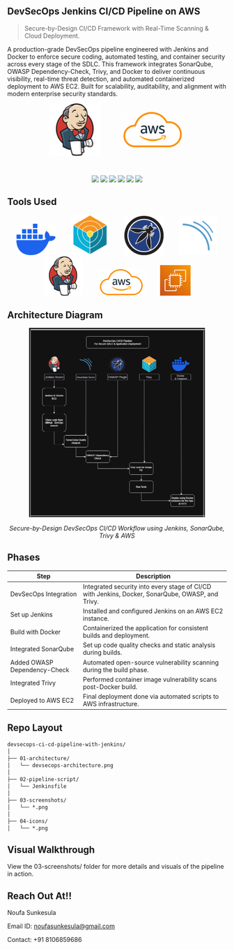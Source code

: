 ## DevSecOps Jenkins CI/CD Pipeline on AWS
> Secure-by-Design CI/CD Framework with Real-Time Scanning & Cloud Deployment.

A production-grade DevSecOps pipeline engineered with Jenkins and Docker to enforce secure coding, automated testing, and container security across every stage of the SDLC. This framework integrates SonarQube, OWASP Dependency-Check, Trivy, and Docker to deliver continuous visibility, real-time threat detection, and automated containerized deployment to AWS EC2. Built for scalability, auditability, and alignment with modern enterprise security standards.

<p align="center">
  <img src="04-icons/05-jenkins.png" alt="Jenkins Logo" width="120" style="vertical-align: middle; margin-right: 40px;"/>
  <img src="04-icons/06-aws-logo.png" alt="AWS Logo" width="150" style="vertical-align: middle;"/>
</p>

<br/>

<p align="center">
  <!-- Jenkins -->
  <img src="https://img.shields.io/badge/Jenkins-CI/CD-FF6C37?logo=jenkins&logoColor=white&style=for-the-badge" />
  
  <!-- AWS -->
  <img src="https://img.shields.io/badge/AWS-Deployment-FF9900?logo=amazon-aws&logoColor=white&style=for-the-badge" />

  <!-- SonarQube -->
  <img src="https://img.shields.io/badge/SonarQube-Code%20Quality-4E9BCD?logo=sonarqube&logoColor=white&style=for-the-badge" />

  <!-- OWASP Dependency Check -->
  <img src="https://img.shields.io/badge/OWASP-Dependency%20Check-8A4182?logo=owasp&logoColor=white&style=for-the-badge" />

  <!-- Trivy -->
  <img src="https://img.shields.io/badge/Trivy-Container%20Scanner-0db7ed?style=for-the-badge" />

  <img src="https://img.shields.io/badge/Docker-Containerized-2496ED?logo=docker&logoColor=white&style=for-the-badge" />

</p>

## Tools Used
<p align="center"> <img src="04-icons/01a-docker.png" alt="Docker" title="Docker" width="90" style="margin: 0 15px;"> <img src="04-icons/02-trivy.png" alt="Trivy" title="Trivy" width="90" style="margin: 0 15px;"> <img src="04-icons/03-owasp.png" alt="OWASP Dependency Check" title="OWASP Dependency Check" width="90" style="margin: 0 15px;"> <img src="04-icons/04-sonarqube.png" alt="SonarQube" title="SonarQube" width="90" style="margin: 0 15px;"> <img src="04-icons/05-jenkins.png" alt="Jenkins" title="Jenkins" width="90" style="margin: 0 15px;"> <img src="04-icons/06-aws-logo.png" alt="AWS" title="AWS" width="110" style="margin: 0 15px;"> <img src="04-icons/07-ec2.png" alt="EC2" title="EC2" width="70" style="margin: 0 15px;"> </p>

## Architecture Diagram

<p align="center">
  <img src="01-architecture/devsecops-architecure.png" alt="DevSecOps Jenkins CI/CD Architecture Diagram" width="80%"/>
</p>

<p align="center"><i>Secure-by-Design DevSecOps CI/CD Workflow using Jenkins, SonarQube, Trivy & AWS</i></p>

## Phases

Step | Description
--- | ---
DevSecOps Integration | Integrated security into every stage of CI/CD with Jenkins, Docker, SonarQube, OWASP, and Trivy.
Set up Jenkins | Installed and configured Jenkins on an AWS EC2 instance.
Build with Docker | Containerized the application for consistent builds and deployment.
Integrated SonarQube | Set up code quality checks and static analysis during builds.
Added OWASP Dependency-Check | Automated open-source vulnerability scanning during the build phase.
Integrated Trivy | Performed container image vulnerability scans post-Docker build.
Deployed to AWS EC2 | Final deployment done via automated scripts to AWS infrastructure.

## Repo Layout
```
devsecops-ci-cd-pipeline-with-jenkins/
│
├── 01-architecture/
│   └── devsecops-architecture.png
│
├── 02-pipeline-script/
│   └── Jenkinsfile
│
├── 03-screenshots/
│   └── *.png
│
├── 04-icons/
│   └── *.png
```
## Visual Walkthrough

View the 03-screenshots/ folder for more details and visuals of the pipeline in action.

## Reach Out At!!

Noufa Sunkesula

Email ID: noufasunkesula@gmail.com

Contact: +91 8106859686
